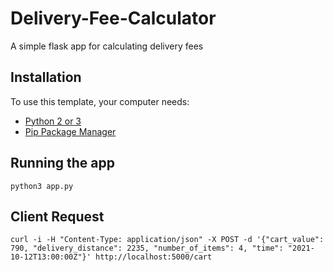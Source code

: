 # Delivery-Fee-Calculator
A simple flask app for calculating delivery fees

## Installation
To use this template, your computer needs:

- [Python 2 or 3](https://python.org)
- [Pip Package Manager](https://pypi.python.org/pypi)

## Running the app

    python3 app.py
    
## Client Request

    curl -i -H "Content-Type: application/json" -X POST -d '{"cart_value": 790, "delivery_distance": 2235, "number_of_items": 4, "time": "2021-10-12T13:00:00Z"}' http://localhost:5000/cart
